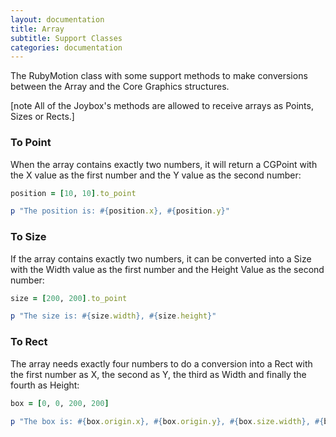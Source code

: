 ```yaml
---
layout: documentation
title: Array
subtitle: Support Classes
categories: documentation
---
```


The RubyMotion class with some support methods to make conversions between the Array and the Core Graphics structures.

[note All of the Joybox's methods are allowed to receive arrays as Points, Sizes or Rects.]

### To Point
When the array contains exactly two numbers, it will return a CGPoint with the X value as the first number and the Y value as the second number:

```ruby
position = [10, 10].to_point

p "The position is: #{position.x}, #{position.y}"
```

### To Size
If the array contains exactly two numbers, it can be converted into a Size with the Width value as the first number and the Height Value as the second number:

```ruby
size = [200, 200].to_point

p "The size is: #{size.width}, #{size.height}"
```

### To Rect
The array needs exactly four numbers to do a conversion into a Rect with the first number as X, the second as Y, the third as Width and finally the fourth as Height:

```ruby
box = [0, 0, 200, 200]

p "The box is: #{box.origin.x}, #{box.origin.y}, #{box.size.width}, #{box.size.height}"
```
